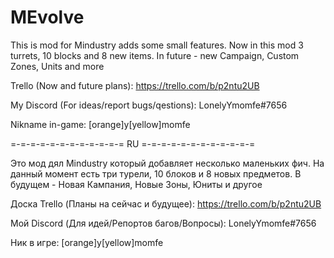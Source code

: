 # MEvolve
This is mod for Mindustry adds some small features. Now in this mod 3 turrets, 10 blocks and 8 new items. In future - new Campaign, Custom Zones, Units and more

Trello (Now and future plans): https://trello.com/b/p2ntu2UB

My Discord (For ideas/report bugs/qestions): LonelyYmomfe#7656

Nikname in-game: [orange]y[yellow]momfe

=-=-=-=-=-=-=-=-=-=-=-= RU =-=-=-=-=-=-=-=-=-=-=-=

Это мод дял Mindustry который добавляет несколько маленьких фич. На данный момент есть три турели, 10 блоков и 8 новых предметов. В будущем - Новая Кампания, Новые Зоны, Юниты и другое

Доска Trello (Планы на сейчас и будущее): https://trello.com/b/p2ntu2UB

Мой Discord (Для идей/Репортов багов/Вопросы): LonelyYmomfe#7656

Ник в игре: [orange]y[yellow]momfe

